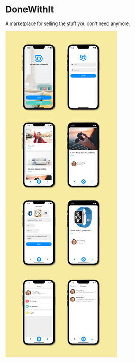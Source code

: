 # DoneWithIt
A marketplace for selling the stuff you don't need anymore.

![Screenshots](https://github.com/Amund-Ring/DoneWithIt/blob/master/screenshots.jpg?raw=true)
